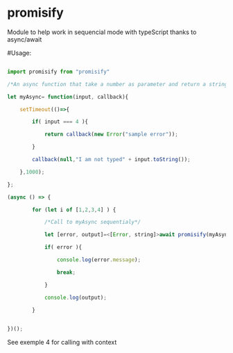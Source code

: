 # promisify
Module to help work in sequencial mode with typeScript thanks to async/await

#Usage:

```javaScript

import promisify from "promisify"

/*An async function that take a number as parameter and return a string through a callback*/

let myAsync= function(input, callback){

    setTimeout(()=>{

        if( input === 4 ){

            return callback(new Error("sample error"));

        }

        callback(null,"I am not typed" + input.toString());

    },1000);

};

(async () => {

        for (let i of [1,2,3,4] ) {

            /*Call to myAsync sequentialy*/

            let [error, output]=<[Error, string]>await promisify(myAsync)(i);

            if( error ){

                console.log(error.message);

                break;

            }

            console.log(output);
            
        }


})();

```

See exemple 4 for calling with context

